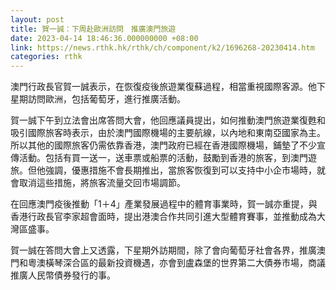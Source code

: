 ```yaml
---
layout: post
title: 賀一誠：下周赴歐洲訪問　推廣澳門旅遊
date: 2023-04-14 18:46:36.000000000 +08:00
link: https://news.rthk.hk/rthk/ch/component/k2/1696268-20230414.htm
categories: rthk
---
```


澳門行政長官賀一誠表示，在恢復疫後旅遊業復蘇過程，相當重視國際客源。他下星期訪問歐洲，包括葡萄牙，進行推廣活動。

賀一誠下午到立法會出席答問大會，他回應議員提出，如何推動澳門旅遊業復甦和吸引國際旅客時表示，由於澳門國際機場的主要航線，以內地和東南亞國家為主。所以其他的國際旅客仍需依靠香港，澳門政府已經在香港國際機場，鋪墊了不少宣傳活動。包括有買一送一，送車票或船票的活動，鼓勵到香港的旅客，到澳門遊旅。但他強調，優惠措施不會長期推出，當旅客恢復到可以支持中小企市場時，就會取消這些措施，將旅客流量交回市場調節。

在回應澳門疫後推動「1＋4」產業發展過程中的體育事業時，賀一誠亦重提，與香港行政長官李家超會面時，提出港澳合作共同引進大型體育賽事，並推動成為大灣區盛事。

賀一誠在答問大會上又透露，下星期外訪期間，除了會向葡萄牙社會各界，推廣澳門和粵澳橫琴深合區的最新投資機遇，亦會到盧森堡的世界第二大債券市場，商議推廣人民幣債券發行的事。
